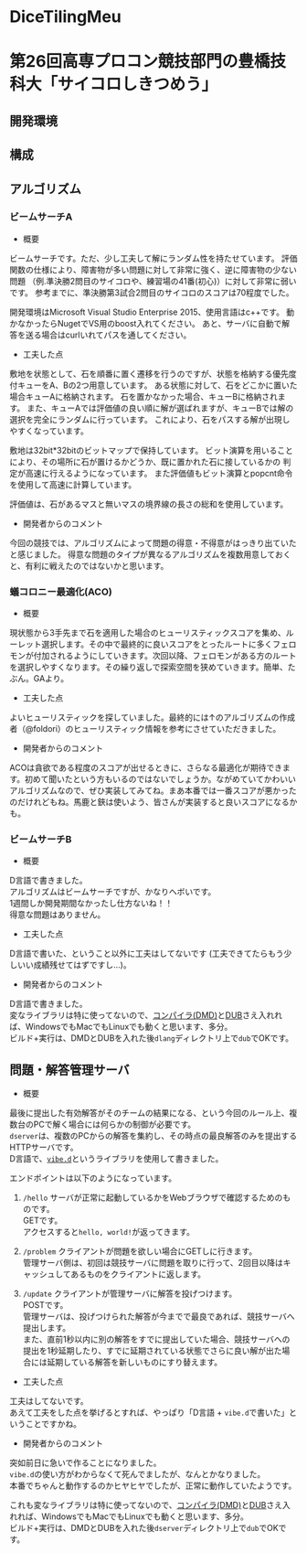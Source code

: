# DiceTilingMeu

# 第26回高専プロコン競技部門の豊橋技科大「サイコロしきつめう」

## 開発環境

## 構成

## アルゴリズム

### ビームサーチA

+ 概要

ビームサーチです。ただ、少し工夫して解にランダム性を持たせています。
評価関数の仕様により、障害物が多い問題に対して非常に強く、逆に障害物の少ない問題
（例.準決勝2問目のサイコロや、練習場の41番(初心)）に対して非常に弱いです。
参考までに、準決勝第3試合2問目のサイコロのスコアは70程度でした。

開発環境はMicrosoft Visual Studio Enterprise 2015、使用言語はc++です。
動かなかったらNugetでVS用のboost入れてください。
あと、サーバに自動で解答を送る場合はcurlいれてパスを通してください。

+ 工夫した点

敷地を状態として、石を順番に置く遷移を行うのですが、状態を格納する優先度付キューをA、Bの2つ用意しています。
ある状態に対して、石をどこかに置いた場合キューAに格納されます。
石を置かなかった場合、キューBに格納されます。
また、キューAでは評価値の良い順に解が選ばれますが、キューBでは解の選択を完全にランダムに行っています。
これにより、石をパスする解が出現しやすくなっています。

敷地は32bit*32bitのビットマップで保持しています。
ビット演算を用いることにより、その場所に石が置けるかどうか、既に置かれた石に接しているかの
判定が高速に行えるようになっています。
また評価値もビット演算とpopcnt命令を使用して高速に計算しています。

評価値は、石があるマスと無いマスの境界線の長さの総和を使用しています。

+ 開発者からのコメント

今回の競技では、アルゴリズムによって問題の得意・不得意がはっきり出ていたと感じました。
得意な問題のタイプが異なるアルゴリズムを複数用意しておくと、有利に戦えたのではないかと思います。

### 蟻コロニー最適化(ACO)

+ 概要

現状態から3手先まで石を適用した場合のヒューリスティックスコアを集め、ルーレット選択します。その中で最終的に良いスコアをとったルートに多くフェロモンが付加されるようにしていきます。次回以降、フェロモンがある方のルートを選択しやすくなります。その繰り返しで探索空間を狭めていきます。簡単、たぶん。GAより。

+ 工夫した点

よいヒューリスティックを探していました。最終的には↑のアルゴリズムの作成者（@foldori）のヒューリスティック情報を参考にさせていただきました。

+ 開発者からのコメント

ACOは貪欲である程度のスコアが出せるときに、さらなる最適化が期待できます。初めて聞いたという方もいるのではないでしょうか。ながめていてかわいいアルゴリズムなので、ぜひ実装してみてね。まあ本番では一番スコアが悪かったのだけれどもね。馬鹿と鋏は使いよう、皆さんが実装すると良いスコアになるかも。

### ビームサーチB

+ 概要

D言語で書きました。  
アルゴリズムはビームサーチですが、かなりヘボいです。  
1週間しか開発期間なかったし仕方ないね！！  
得意な問題はありません。  


+ 工夫した点

D言語で書いた、ということ以外に工夫はしてないです
(工夫できてたらもう少しいい成績残せてはずですし…)。


+ 開発者からのコメント

D言語で書きました。  
変なライブラリは特に使ってないので、[コンパイラ(DMD)](http://dlang.org/download.html)と[DUB](http://code.dlang.org/)さえ入れれば、WindowsでもMacでもLinuxでも動くと思います、多分。  
ビルド+実行は、DMDとDUBを入れた後`dlang`ディレクトリ上で`dub`でOKです。  


## 問題・解答管理サーバ

+ 概要

最後に提出した有効解答がそのチームの結果になる、という今回のルール上、複数台のPCで解く場合には何らかの制御が必要です。  
`dserver`は、複数のPCからの解答を集約し、その時点の最良解答のみを提出するHTTPサーバです。  
D言語で、[`vibe.d`](http://vibed.org/)というライブラリを使用して書きました。  

エンドポイントは以下のようになっています。  

1. `/hello`
    サーバが正常に起動しているかをWebブラウザで確認するためのものです。  
    GETです。  
    アクセスすると`hello, world!`が返ってきます。  

2. `/problem`
    クライアントが問題を欲しい場合にGETしに行きます。  
    管理サーバ側は、初回は競技サーバに問題を取りに行って、2回目以降はキャッシュしてあるものをクライアントに返します。  

3. `/update`
    クライアントが管理サーバに解答を投げつけます。  
    POSTです。  
    管理サーバは、投げつけられた解答が今までで最良であれば、競技サーバへ提出します。  
    また、直前1秒以内に別の解答をすでに提出していた場合、競技サーバへの提出を1秒延期したり、すでに延期されている状態でさらに良い解が出た場合には延期している解答を新しいものにすり替えます。  


+ 工夫した点

工夫はしてないです。  
あえて工夫をした点を挙げるとすれば、やっぱり「D言語 + `vibe.d`で書いた」ということですかね。


+ 開発者からのコメント

突如前日に急いで作ることになりました。  
`vibe.d`の使い方がわからなくて死んでましたが、なんとかなりました。  
本番でちゃんと動作するのかヒヤヒヤでしたが、正常に動作していたようです。  

これも変なライブラリは特に使ってないので、[コンパイラ(DMD)](http://dlang.org/download.html)と[DUB](http://code.dlang.org/)さえ入れれば、WindowsでもMacでもLinuxでも動くと思います、多分。  
ビルド+実行は、DMDとDUBを入れた後`dserver`ディレクトリ上で`dub`でOKです。  


